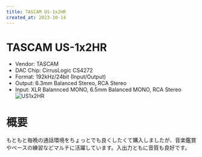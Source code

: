 ```yaml
---
title: TASCAM US-1x2HR
created_at: 2023-10-14
---
```


# TASCAM US-1x2HR
- Vendor: TASCAM
- DAC Chip: CirrusLogic CS4272 
- Format: 192kHz/24bit (Input/Output)
- Output: 6.3mm Balanced Stereo, RCA Stereo
- Input: XLR Balannced MONO, 6.5mm Balanced MONO, RCA Stereo <br>
![US1x2HR](https://i.imgur.com/qSWStDw.jpg)

# 概要
もともと毎晩の通話環境をちょっとでも良くしたくて購入しましたが、音楽鑑賞やベースの練習などマルチに活躍しています。入出力ともに音質も良好です。